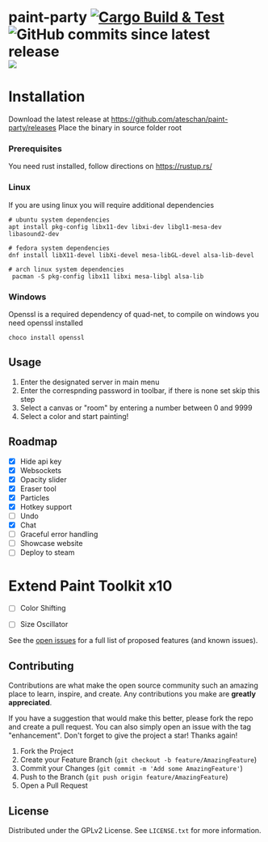 # paint-party [![Cargo Build & Test](https://github.com/ateschan/paint-party/actions/workflows/test.yml/badge.svg?branch=main)](https://github.com/ateschan/paint-party/actions/workflows/test.yml) ![GitHub commits since latest release](https://img.shields.io/github/commits-since/ateschan/paint-party/latest?include_prereleases) ![](https://tokei.rs/b1/github/ateschan/paint-party)

# Installation
Download the latest release at https://github.com/ateschan/paint-party/releases
Place the binary in source folder root

### Prerequisites
You need rust installed, follow directions on https://rustup.rs/

### Linux 
If you are using linux you will require additional dependencies
```
# ubuntu system dependencies
apt install pkg-config libx11-dev libxi-dev libgl1-mesa-dev libasound2-dev

# fedora system dependencies
dnf install libX11-devel libXi-devel mesa-libGL-devel alsa-lib-devel

# arch linux system dependencies
 pacman -S pkg-config libx11 libxi mesa-libgl alsa-lib
```

### Windows 
Openssl is a required dependency of quad-net, to compile on windows you need openssl installed
```
choco install openssl
```

<!-- USAGE EXAMPLES -->
## Usage
1. Enter the designated server in main menu
2. Enter the correspnding password in toolbar, if there is none set skip this step
3. Select a canvas or "room" by entering a number between 0 and 9999
4. Select a color and start painting!

<!-- ROADMAP -->
## Roadmap
- [X] Hide api key
- [X] Websockets
- [X] Opacity slider
- [x] Eraser tool
- [X] Particles
- [X] Hotkey support
- [ ] Undo
- [X] Chat
- [ ] Graceful error handling
- [ ] Showcase website
- [ ] Deploy to steam

 # Extend Paint Toolkit x10 
- [ ] Color Shifting
- [ ] Size Oscillator


See the [open issues](https://github.com/ateschan/paint-party/issues) for a full list of proposed features (and known issues).

<!-- CONTRIBUTING -->
## Contributing

Contributions are what make the open source community such an amazing place to learn, inspire, and create. Any contributions you make are **greatly appreciated**.

If you have a suggestion that would make this better, please fork the repo and create a pull request. You can also simply open an issue with the tag "enhancement".
Don't forget to give the project a star! Thanks again!

1. Fork the Project
2. Create your Feature Branch (`git checkout -b feature/AmazingFeature`)
3. Commit your Changes (`git commit -m 'Add some AmazingFeature'`)
4. Push to the Branch (`git push origin feature/AmazingFeature`)
5. Open a Pull Request

<!-- LICENSE -->
## License

Distributed under the GPLv2 License. See `LICENSE.txt` for more information.
